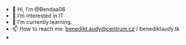 - 👋 Hi, I’m @Bendaa08
- 👀 I’m interested in IT
- 🌱 I’m currently learning.
- 📫 How to reach me: benedikt.audy@centrum.cz / benediktaudy.tk
- 
